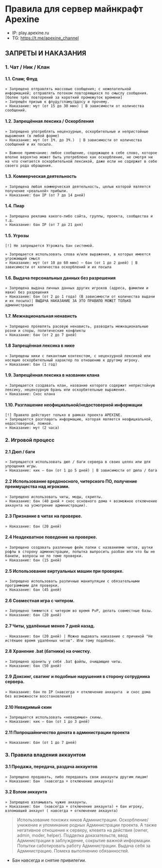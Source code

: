 # Правила для сервер майнкрафт Apexine
- IP: play.apexine.ru
- TG: https://t.me/apexine_channel
  
## ЗАПРЕТЫ И НАКАЗАНИЯ

### 1. Чат / Ник / Клан

#### 1.1. Спам; Флуд
    » Запрещено отправлять массовые сообщения; с нежелательной информацией; отправлять потоком повторяющихся по смыслу сообщения. [более трёх повторений за короткий промежуток времени]
    » Запрещён призыв к флуду/спаму/ддосу и прочему.
    » Наказание: мут (от 15 до 30 мин) | В зависимости от количества сообщений.

#### 1.2. Запрещённая лексика / Оскорбления
    » Запрещено употреблять нецензурные, оскорбительные и непристойные выражения (в любой форме)
    » Наказание: мут (от 1Ч. до 3Ч.)  | В зависимости от количества сообщений и их посыла.

    » Важное примечание: любое сообщение, содержащее в себе слово, которое вполне вероятно может быть употреблено как оскорбление, не смотря ни на что считается оскорбительной лексикой, даже если не содержит в себе своего рода обращения.

#### 1.3. Коммерческая деятельность
    » Запрещена любая коммерческая деятельность, целью которой является получение «реальной» прибыли.
    » Наказание: бан IP (от 7 до 14 дней)

#### 1.4. Пиар
    » Запрещена реклама какого-либо сайта, группы, проекта, сообщества и т.д.
    » Наказание: бан IP (от 7 до 21 дня)

#### 1.5. Угрозы
    [!] Не запрещается Угрожать бан системой.

    » Запрещается использовать слова и/или выражения, в которых имеется угрожающий смысл
    » Наказание: мут (от 10 до 60 мин) – бан (от 1 до 2 дней) | В зависимости от количества оскорблений и их посыла

#### 1.6. Выдача персональных данных без разрешения
    » Запрещена выдача личных данных других игроков (адреса, фамилии и явки) без разрешения
    » Наказание: бан (от 2 до 1 года) (В зависимости от количества выдачи и их посыла)| ВЫДАЧА НАКАЗАНИЕ ЗА ЭТО ПРАВИЛО МОЖЕТ ТОЛЬКО администрация

#### 1.7. Межнациональная ненависть
    » Запрещено проявлять расовую ненависть, разводить межнациональные розни и споры, политические конфликты
    » Наказание: бан (от 2 до 7 дней)

#### 1.8 Запрещённая лексика в нике
    » Запрещены ники с пикантным контекстом, с нецензурной лексикой или носящие оскорбительный характер по отношению к другому игроку.
    » Наказание: бан (1 год)

#### 1.9. Запрещённая лексика в названии клана
    » Запрещается создавать клан, название которого содержит непристойную лексику, нецензурную брань или оскорбительные выражения.
    » Наказание: Снос клана

#### 1.10. Разглашение неофициальной/недостоверной информации
    [!] Правило действует только в рамках проекта APEXINE.
    » Запрещается разглашать информацию, которая является неофициальной, недостоверной, ложной.
    » Наказание: мут (2 часа)

### 2. Игровой процесс

#### 2.1 Дюп / баги
    » Запрещается использовать дюп / баги сервера в своих целях или для упрощения игры.
    » Наказание: кик – бан (от 1 до 5 дней) | В зависимости от дюпа / бага

#### 2.2 Использование вредоносного, читерского ПО, получение преимущества над игроками.
    » Запрещено использовать читы, моды, скрипты.
    » Наказание: бан (40 дней + снос основного дома + возможное отключение аккаунта на усмотрение администрации). 

#### 2.3  Признание в читах на проверке.
    » Наказание: бан (20 дней)

#### 2.4 Неадекватное поведение на проверке.
    » Запрещено создавать различные фейк папки с названиями читов, шутки рофлы в сторону администрации, попытка выпросить разбан или что бы не банили, вопросы не по теме проверки.
    » Наказание: бан (15 дней) 

#### 2.5 Использование виртуальных машин при проверке.
    » Запрещено использовать различные манипуляции с обязательными программами для проверки.
    » Наказание: бан (45 дней) 

#### 2.6  Совместная игра с читером.
    » Запрещено тиммится с читером во время PvP, делать совместные базы.
    » Наказание: бан (20 дней) 

#### 2.7 Читы, удалённыe менее 7 дней назад.
    - Наказание: бан (20 дней) | Можно выдавать наказание с причиной "Не истёкшее время удалённых читов". Или тому подобное.

#### 2.8  Хранение .bat (батники) на очистку.
    » Запрещено хранить у себя .bat файлы, очищающие читы.
    » Наказание: бан (50 дней)

#### 2.9 Доксинг, сватинг и подобные нарушения в сторону сотрудника сервера.
    » Наказание: бан по IP (навсегда + отключение аккаунта  и снос дома без возможности восстановления)

#### 2.10 Невидимый скин
    » Запрещается использовать «невидимые» скины.
    » Наказание: кик – бан (от 1 до 3 дней)

#### 2.11 Попрошайничество доната в администрации проекта
    » Наказание: бан (от 1 до 7 дней)


### 3. Правила владения аккаунтом

#### 3.1 Продажа, передача, раздача аккаунтов
    » Запрещено продавать, либо передавать свои аккаунты другим лицам!
    » Наказание: бан  (навсегда + отключение аккаунта)

#### 3.2 Взлом аккаунта
    » Запрещено взламывать чужие аккаунты.
    » Наказание: бан  (навсегда + отключение аккаунта) + бан игроку, взломавший аккаунт ( навсегда + отключение аккаунта)
    
> Использование похожих ников Администрации.
> Оскорбление/унижение и упоминание родных Администрации проекта. А также негативное отношение к серверу, клевета на действия (owner, admin, moder, helper).
> Подделка доказательств, ввод Администрации в заблуждение, сокрытие важной информации.
> Попытки саботировать работу Администрации.
> Выдача себя за Администрацию.
> Помеха выполнению обязанностей.
  - Бан навсегда и снятие привилегии.

